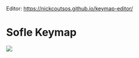 Editor: https://nickcoutsos.github.io/keymap-editor/

# Sofle Keymap


<img src="keymap-drawer/sofle.svg" >

